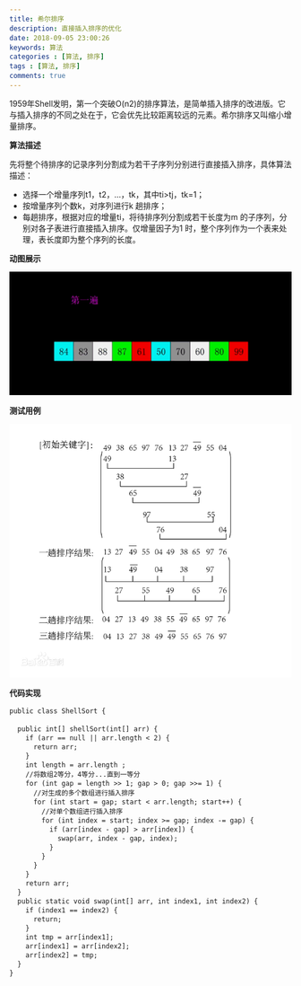 ```yaml
---
title: 希尔排序
description: 直接插入排序的优化
date: 2018-09-05 23:00:26
keywords: 算法
categories : [算法, 排序]
tags : [算法, 排序]
comments: true
---
```


1959年Shell发明，第一个突破O(n2)的排序算法，是简单插入排序的改进版。它与插入排序的不同之处在于，它会优先比较距离较远的元素。希尔排序又叫缩小增量排序。

**算法描述**

先将整个待排序的记录序列分割成为若干子序列分别进行直接插入排序，具体算法描述：

- 选择一个增量序列t1，t2，…，tk，其中ti>tj，tk=1；
- 按增量序列个数k，对序列进行k 趟排序；
- 每趟排序，根据对应的增量ti，将待排序列分割成若干长度为m 的子序列，分别对各子表进行直接插入排序。仅增量因子为1 时，整个序列作为一个表来处理，表长度即为整个序列的长度。

**动图展示**

<img src="/images/shell-sort.gif">

**测试用例**

<img src="/images/shell-sort-case.png">

**代码实现**


```
public class ShellSort {

  public int[] shellSort(int[] arr) {
    if (arr == null || arr.length < 2) {
      return arr;
    }
    int length = arr.length ;
    //将数组2等分，4等分...直到一等分
    for (int gap = length >> 1; gap > 0; gap >>= 1) {
      //对生成的多个数组进行插入排序
      for (int start = gap; start < arr.length; start++) {
        //对单个数组进行插入排序
        for (int index = start; index >= gap; index -= gap) {
          if (arr[index - gap] > arr[index]) {
            swap(arr, index - gap, index);
          }
        }
      }
    }
    return arr;
  }
  public static void swap(int[] arr, int index1, int index2) {
    if (index1 == index2) {
      return;
    }
    int tmp = arr[index1];
    arr[index1] = arr[index2];
    arr[index2] = tmp;
  }
}
```